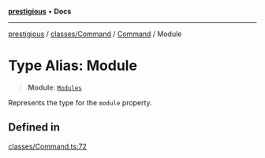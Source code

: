 [**prestigious**](../../../../../README.md) • **Docs**

***

[prestigious](../../../../../README.md) / [classes/Command](../../../README.md) / [Command](../README.md) / Module

# Type Alias: Module

> **Module**: [`Modules`](../../../../../enums/Modules/enumerations/Modules.md)

Represents the type for the `module` property.

## Defined in

[classes/Command.ts:72](https://github.com/LightBlueGamer/Prestigious/blob/bceae299d5416ea8756fa7d0aa42b82d959295c3/src/lib/classes/Command.ts#L72)
